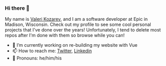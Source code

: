 ### Hi there 👋


My name is [Valeri Kozarev](https://valerikozarev.github.io/), and I am a software developer at Epic in Madison, Wisconsin. Check out my profile to see some cool personal projects that I've done over the years! Unfortunately, I tend to delete most repos after I'm done with them so browse while you can!

- 🔭 I’m currently working on re-building my website with Vue
- 📫 How to reach me: [Twitter](https://twitter.com/ValKozarev), [Linkedin](https://www.linkedin.com/in/valeri-kozarev/)
- :adult: Pronouns: he/him/his

<!--
**ValeriKozarev/ValeriKozarev** is a ✨ _special_ ✨ repository because its `README.md` (this file) appears on your GitHub profile.

Here are some ideas to get you started:

- 🔭 I’m currently working on ...
- 🌱 I’m currently learning ...
- 👯 I’m looking to collaborate on ...
- 🤔 I’m looking for help with ...
- 💬 Ask me about ...
- 📫 How to reach me: ...
- 😄 Pronouns: ...
- ⚡ Fun fact: ...
-->
